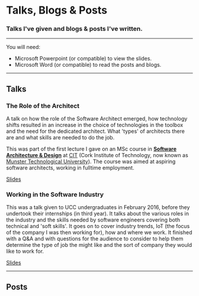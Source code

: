 # Talks, Blogs & Posts
### Talks I've given and blogs & posts I've written.

***
You will need:

+ Microsoft Powerpoint (or compatible) to view the slides.
+ Microsoft Word (or compatible) to read the posts and blogs.


***
## Talks
### The Role of the Architect
A talk on how the role of the Software Architect emerged, how technology shifts resulted in an increase in the choice of technologies in the toolbox and the need for the dedicated architect. What 'types' of architects there are and what skills are needed to do the job.

This was part of the first lecture I gave on an MSc course in [**Software Architecture & Design**](https://www.cit.ie/course/CRKSDEV9) at [CIT](https://www.cit.ie/) (Cork Institute of Technology, now known as [Munster Technological University](https://www.mtu.ie/)). The course was aimed at aspiring software architects, working in fulltime employment. 


[Slides](https://github.com/donnachaforde/talks-posts/blob/master/talks/The%20Role%20of%20the%20Architect.pptx)

### Working in the Software Industry
This was a talk given to UCC undergraduates in February 2016, before they undertook their internships (in third year). It talks about the various roles in the industry and the skills needed by software engineers covering both technical and 'soft skills'. It goes on to cover industry trends, IoT (the focus of the company I was then working for), how and where we work. It finished with a Q&A and with questions for the audience to consider to help them determine the type of job the might like and the sort of company they would like to work for. 

[Slides](https://github.com/donnachaforde/talks-posts/blob/master/talks/Working%20in%20Software%20(UCC%2C%20Feb%202016).pptx)



***
## Posts

